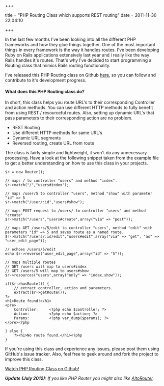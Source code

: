+++

title = "PHP Routing Class which supports REST routing"
date = 2011-11-30 22:04:10

+++

In the last few months I've been looking into all the different PHP frameworks and how they glue things together. One of the most important things in every framework is the way it handles routes. I've been developing Ruby on Rails applications extensively last year and I really like the way Rails handles it's routes. That's why I've decided to start programming a Routing class that mimics Rails routing functionality.

I've released this PHP Routing class on Github <a href="https://github.com/dannyvankooten/PHP-Router">here</a>, so you can follow and contribute to it's development progress.
<h4>What does this PHP Routing class do?</h4>
In short, this class helps you route URL's to their corresponding Controller and action methods. You can use different HTTP methods to fully benefit from using REST / resourceful routes. Also, setting up dynamic URL's that pass parameters to their corresponding action are no problem.
<ul>
	<li>REST Routing</li>
	<li>Use different HTTP methods for same URL's</li>
	<li>Dynamic URL segments</li>
	<li>Reversed routing, create URL from route</li>
</ul>
The class is fairly simple and lightweight, it won't do any unnecessary processing. Have a look at the following snippet taken from the example file to get a better understanding on how to use this class in your projects.

```php?start_inline=1
$r = new Router();

// maps / to controller "users" and method "index".
$r->match("/","users#index");

// maps /user/5 to controller "users", method "show" with parameter "id" => 5
$r->match("/user/:id","users#show");

// maps POST request to /users/ to controller "users" and method "create"
$r->match("/users","users#create",array("via" => "post"));

// maps GET /users/5/edit to controller "users", method "edit" with parameters "id" => 5 and saves route as a named route.
$r->match("/users/:id/edit","users#edit",array("via" => "get", "as" => "user_edit_page"));

// echoes /users/5/edit
echo $r->reverse("user_edit_page",array("id" => "5"));

// maps multiple routes
// GET /users will map to users#index
// GET /users/5 will map to users#show
$r->resources("users",array("only" => "index,show"));

if($r->hasRoute()) {
    // extract controller, action and parameters.
    extract($r->getRoute());
?>   
<h1>Route found!</h1>
<pre>
    Controller: 	<?php echo $controller; ?>
    Action: 		<?php echo $action; ?>
    Params: 		<?php var_dump($params); ?>
</pre><?php

} else {
    ?><h1>No route found.</h1><?php
}
```

If you're using this class and experience any issues, please post them using GitHub's issue tracker. Also, feel free to geek around and fork the project to improve this class.

<a href="https://github.com/dannyvankooten/PHP-Router">Watch PHP Routing Class on Github!</a>

_**Update (July 2012):** If you like PHP Router you might also like [AltoRouter](@/blog/2012/2012-07-31-altorouter-php-routing-class.md)._